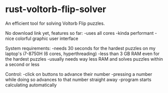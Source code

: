 # rust-voltorb-flip-solver
An efficient tool for solving Voltorb Flip puzzles.

No download link yet, features so far:
-uses all cores
-kinda performant
-nice colorful graphic user interface

System requirements:
-needs 30 seconds for the hardest puzzles on my laptop's i7-8750H (6 cores, hyperthreading)
-less than 3 GB RAM even for the hardest puzzles
-usually needs way less RAM and solves puzzles within a second or less

Control:
-click on buttons to advance their number
-pressing a number while doing so advances to that number straight away
-program starts calculating automatically
